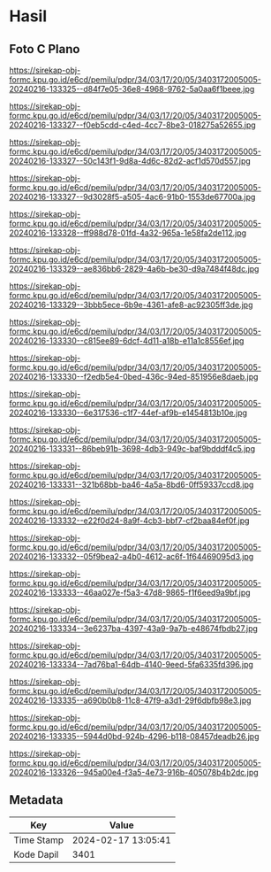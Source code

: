 # Hasil

## Foto C Plano

https://sirekap-obj-formc.kpu.go.id/e6cd/pemilu/pdpr/34/03/17/20/05/3403172005005-20240216-133325--d84f7e05-36e8-4968-9762-5a0aa6f1beee.jpg

https://sirekap-obj-formc.kpu.go.id/e6cd/pemilu/pdpr/34/03/17/20/05/3403172005005-20240216-133327--f0eb5cdd-c4ed-4cc7-8be3-018275a52655.jpg

https://sirekap-obj-formc.kpu.go.id/e6cd/pemilu/pdpr/34/03/17/20/05/3403172005005-20240216-133327--50c143f1-9d8a-4d6c-82d2-acf1d570d557.jpg

https://sirekap-obj-formc.kpu.go.id/e6cd/pemilu/pdpr/34/03/17/20/05/3403172005005-20240216-133327--9d3028f5-a505-4ac6-91b0-1553de67700a.jpg

https://sirekap-obj-formc.kpu.go.id/e6cd/pemilu/pdpr/34/03/17/20/05/3403172005005-20240216-133328--ff988d78-01fd-4a32-965a-1e58fa2de112.jpg

https://sirekap-obj-formc.kpu.go.id/e6cd/pemilu/pdpr/34/03/17/20/05/3403172005005-20240216-133329--ae836bb6-2829-4a6b-be30-d9a7484f48dc.jpg

https://sirekap-obj-formc.kpu.go.id/e6cd/pemilu/pdpr/34/03/17/20/05/3403172005005-20240216-133329--3bbb5ece-6b9e-4361-afe8-ac92305ff3de.jpg

https://sirekap-obj-formc.kpu.go.id/e6cd/pemilu/pdpr/34/03/17/20/05/3403172005005-20240216-133330--c815ee89-6dcf-4d11-a18b-e11a1c8556ef.jpg

https://sirekap-obj-formc.kpu.go.id/e6cd/pemilu/pdpr/34/03/17/20/05/3403172005005-20240216-133330--f2edb5e4-0bed-436c-94ed-851956e8daeb.jpg

https://sirekap-obj-formc.kpu.go.id/e6cd/pemilu/pdpr/34/03/17/20/05/3403172005005-20240216-133330--6e317536-c1f7-44ef-af9b-e1454813b10e.jpg

https://sirekap-obj-formc.kpu.go.id/e6cd/pemilu/pdpr/34/03/17/20/05/3403172005005-20240216-133331--86beb91b-3698-4db3-949c-baf9bdddf4c5.jpg

https://sirekap-obj-formc.kpu.go.id/e6cd/pemilu/pdpr/34/03/17/20/05/3403172005005-20240216-133331--321b68bb-ba46-4a5a-8bd6-0ff59337ccd8.jpg

https://sirekap-obj-formc.kpu.go.id/e6cd/pemilu/pdpr/34/03/17/20/05/3403172005005-20240216-133332--e22f0d24-8a9f-4cb3-bbf7-cf2baa84ef0f.jpg

https://sirekap-obj-formc.kpu.go.id/e6cd/pemilu/pdpr/34/03/17/20/05/3403172005005-20240216-133332--05f9bea2-a4b0-4612-ac6f-1f64469095d3.jpg

https://sirekap-obj-formc.kpu.go.id/e6cd/pemilu/pdpr/34/03/17/20/05/3403172005005-20240216-133333--46aa027e-f5a3-47d8-9865-f1f6eed9a9bf.jpg

https://sirekap-obj-formc.kpu.go.id/e6cd/pemilu/pdpr/34/03/17/20/05/3403172005005-20240216-133334--3e6237ba-4397-43a9-9a7b-e48674fbdb27.jpg

https://sirekap-obj-formc.kpu.go.id/e6cd/pemilu/pdpr/34/03/17/20/05/3403172005005-20240216-133334--7ad76ba1-64db-4140-9eed-5fa6335fd396.jpg

https://sirekap-obj-formc.kpu.go.id/e6cd/pemilu/pdpr/34/03/17/20/05/3403172005005-20240216-133335--a690b0b8-11c8-47f9-a3d1-29f6dbfb98e3.jpg

https://sirekap-obj-formc.kpu.go.id/e6cd/pemilu/pdpr/34/03/17/20/05/3403172005005-20240216-133335--5944d0bd-924b-4296-b118-08457deadb26.jpg

https://sirekap-obj-formc.kpu.go.id/e6cd/pemilu/pdpr/34/03/17/20/05/3403172005005-20240216-133326--945a00e4-f3a5-4e73-916b-405078b4b2dc.jpg


## Metadata

| Key        | Value               |
| ---------- | ------------------- |
| Time Stamp | 2024-02-17 13:05:41 |
| Kode Dapil | 3401                |



